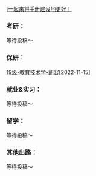 [[一起来将手册建设地更好！](preface/Sharing_experience.md)

### 考研：
等待投稿～

### 保研：

[19级-教育技术学-胡容](升学就业篇/计算机科学学院/19级-教育技术学-胡容.md)[2022-11-15]

### 就业&实习：

等待投稿～

### 留学：

等待投稿～

### 其他出路：

等待投稿～
